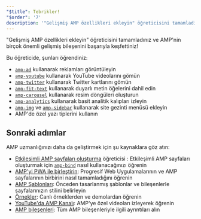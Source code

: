 ```yaml
---
"$title": Tebrikler!
"$order": '7'
description: '"Gelişmiş AMP özellikleri ekleyin" öğreticisini tamamladınız ve AMP''nin birçok önemli gelişmiş bileşenini başarıyla keşfettiniz!'
---
```


"Gelişmiş AMP özellikleri ekleyin" öğreticisini tamamladınız ve AMP'nin birçok önemli gelişmiş bileşenini başarıyla keşfettiniz!

Bu öğreticide, şunları öğrendiniz:

- [`amp-ad`](../../../../documentation/components/reference/amp-ad.md) kullanarak reklamları görüntüleyin
- [`amp-youtube`](../../../../documentation/components/reference/amp-youtube.md) kullanarak YouTube videolarını gömün
- [`amp-twitter`](../../../../documentation/components/reference/amp-twitter.md) kullanarak Twitter kartlarını gömün
- [`amp-fit-text`](../../../../documentation/components/reference/amp-fit-text.md) kullanarak duyarlı metin öğelerini dahil edin
- [`amp-carousel`](../../../../documentation/components/reference/amp-carousel.md) kullanarak resim döngüleri oluşturun
- [`amp-analytics`](../../../../documentation/components/reference/amp-analytics.md) kullanarak basit analitik kalıpları izleyin
- [`amp-img`](../../../../documentation/components/reference/amp-img.md) ve [`amp-sidebar`](../../../../documentation/components/reference/amp-sidebar.md) kullanarak site gezinti menüsü ekleyin
- AMP'de özel yazı tiplerini kullanın

## Sonraki adımlar

AMP uzmanlığınızı daha da geliştirmek için şu kaynaklara göz atın:

- [Etkileşimli AMP sayfaları oluşturma](../../../../documentation/guides-and-tutorials/develop/interactivity/index.md) öğreticisi : Etkileşimli AMP sayfaları oluşturmak için [`amp-bind`](../../../../documentation/components/reference/amp-bind.md) nasıl kullanacağınızı öğrenin
- [AMP'yi PWA ile birleştirin](../../../../documentation/guides-and-tutorials/integrate/amp-in-pwa.md): Progresif Web Uygulamalarının ve AMP sayfalarının birbirini nasıl tamamladığını öğrenin
- [AMP Şablonları](../../../../documentation/templates/index.html): Önceden tasarlanmış şablonlar ve bileşenlerle sayfalarınızın stilini belirleyin
- [Örnekler](../../../../documentation/examples/index.html): Canlı örneklerden ve demolardan öğrenin
- [YouTube'da AMP Kanalı](https://www.youtube.com/channel/UCXPBsjgKKG2HqsKBhWA4uQw): AMP'ye özel videoları izleyerek öğrenin
- [AMP bileşenleri](../../../../documentation/components/index.html): Tüm AMP bileşenleriyle ilgili ayrıntıları alın
